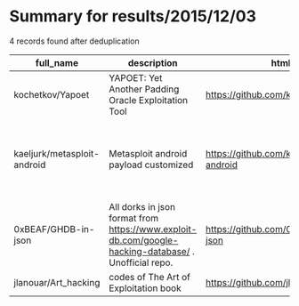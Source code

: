 
# Summary for results/2015/12/03
    
4 records found after deduplication

| full_name | description | html_url | matched_list | matched_count | pushed_at | size | stargazers_count | language | forks_count | vul_ids |
|-----------------------------|------------------------------------------------------------------------------------------------------|------------------------------------------------|-----------------------------------------------------------------------------|-----------------|---------------------------|--------|--------------------|------------|---------------|-----------|
| kochetkov/Yapoet | YAPOET: Yet Another Padding Oracle Exploitation Tool | https://github.com/kochetkov/Yapoet | ['exploit'] | 1 | 2015-12-03 19:13:06+00:00 | 53 | 3 | Python | 2 | [] |
| kaeljurk/metasploit-android | Metasploit android payload customized | https://github.com/kaeljurk/metasploit-android | ['metasploit module OR metasploit payload', 'metasploit module OR payload'] | 2 | 2015-12-03 07:10:39+00:00 | 42 | 2 | Java | 5 | [] |
| 0xBEAF/GHDB-in-json | All dorks in json format from https://www.exploit-db.com/google-hacking-database/ . Unofficial repo. | https://github.com/0xBEAF/GHDB-in-json | ['exploit'] | 1 | 2015-12-03 18:40:36+00:00 | 292 | 0 | | 0 | [] |
| jlanouar/Art_hacking | codes of The Art of Exploitation book | https://github.com/jlanouar/Art_hacking | ['exploit'] | 1 | 2015-12-03 22:39:21+00:00 | 3 | 0 | C | 0 | [] |
